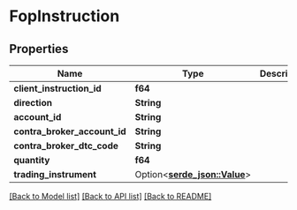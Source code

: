 # FopInstruction

## Properties

Name | Type | Description | Notes
------------ | ------------- | ------------- | -------------
**client_instruction_id** | **f64** |  |
**direction** | **String** |  |
**account_id** | **String** |  |
**contra_broker_account_id** | **String** |  |
**contra_broker_dtc_code** | **String** |  |
**quantity** | **f64** |  |
**trading_instrument** | Option<[**serde_json::Value**](serde_json::Value.md)> |  |

[[Back to Model list]](../README.md#documentation-for-models) [[Back to API list]](../README.md#documentation-for-api-endpoints) [[Back to README]](../README.md)
